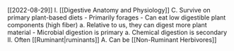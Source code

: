 [[2022-08-29]]
I. [[Digestive Anatomy and Physiology]]
	C. Survive on primary plant-based diets
		- Primarily forages
		- Can eat low digestible plant components (high fiber)
			a. Relative to us, they can digest more plant material
		- Microbial digestion is primary
			a. Chemical digestion is secondary
II. Often [[Ruminant|ruminants]]
	A. Can be [[Non-Ruminant Herbivores]] 